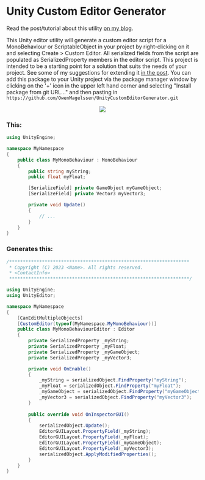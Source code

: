 # Unity Custom Editor Generator
  
Read the post/tutorial about this utility [on my blog](https://owenmagelssen.com/posts/unity-custom-editor-generation/).  

This Unity editor utility will generate a custom editor script for a MonoBehaviour or ScriptableObject in your project by right-clicking on 
it and selecting Create > Custom Editor. All serialized fields from the script are populated as SerializedProperty members in the editor script. 
This project is intended to be a starting point for a solution that suits the needs of your project. See some of my suggestions for extending it 
[in the post](https://owenmagelssen.com/posts/unity-custom-editor-generation/#next-steps). You can add this package to your Unity project via 
the package manager window by clicking on the '+' icon in the upper left hand corner and selecting "Install package from git URL..." and then pasting 
in `https://github.com/OwenMagelssen/UnityCustomEditorGenerator.git`  

<div align="center">
  <img src="https://user-images.githubusercontent.com/44145090/221003870-913eaeca-2721-43f2-8955-c1530ef8d61d.GIF">
</div>  

### This:

```c#
using UnityEngine;

namespace MyNamespace
{
    public class MyMonoBehaviour : MonoBehaviour
    {
        public string myString;
        public float myFloat;

        [SerializeField] private GameObject myGameObject;
        [SerializeField] private Vector3 myVector3;

        private void Update()
        {
            // ...
        }
    }
}
```  

### Generates this:  

```c#
/******************************************************************
 * Copyright (C) 2023 <Name>. All rights reserved.
 * <ContactInfo>
 ******************************************************************/

using UnityEngine;
using UnityEditor;

namespace MyNamespace
{
    [CanEditMultipleObjects]
    [CustomEditor(typeof(MyNamespace.MyMonoBehaviour))]
    public class MyMonoBehaviourEditor : Editor
    {
        private SerializedProperty _myString;
        private SerializedProperty _myFloat;
        private SerializedProperty _myGameObject;
        private SerializedProperty _myVector3;

        private void OnEnable()
        {
            _myString = serializedObject.FindProperty("myString");
            _myFloat = serializedObject.FindProperty("myFloat");
            _myGameObject = serializedObject.FindProperty("myGameObject");
            _myVector3 = serializedObject.FindProperty("myVector3");
        }
        
        public override void OnInspectorGUI()
        {
            serializedObject.Update();
            EditorGUILayout.PropertyField(_myString);
            EditorGUILayout.PropertyField(_myFloat);
            EditorGUILayout.PropertyField(_myGameObject);
            EditorGUILayout.PropertyField(_myVector3);
            serializedObject.ApplyModifiedProperties();
        }
    }
}
```
